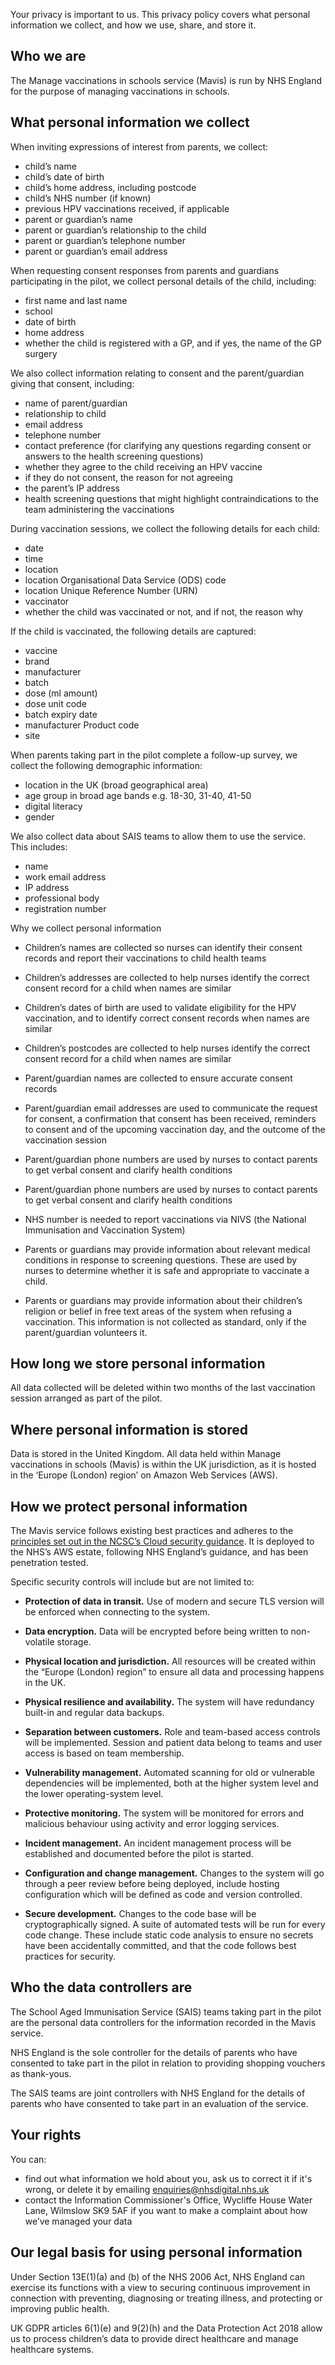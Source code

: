 Your privacy is important to us. This privacy policy covers what personal information we collect, and how we use, share, and store it.

## Who we are

The Manage vaccinations in schools service (Mavis) is run by NHS England for the purpose of managing vaccinations in schools.

## What personal information we collect

When inviting expressions of interest from parents, we collect:

- child’s name
- child’s date of birth
- child’s home address, including postcode
- child’s NHS number (if known)
- previous HPV vaccinations received, if applicable
- parent or guardian’s name
- parent or guardian’s relationship to the child
- parent or guardian’s telephone number
- parent or guardian’s email address

When requesting consent responses from parents and guardians participating in the pilot, we collect personal details of the child, including:

- first name and last name
- school
- date of birth
- home address
- whether the child is registered with a GP, and if yes, the name of the GP surgery

We also collect information relating to consent and the parent/guardian giving that consent, including:

- name of parent/guardian
- relationship to child
- email address
- telephone number
- contact preference (for clarifying any questions regarding consent or answers to the health screening questions)
- whether they agree to the child receiving an HPV vaccine
- if they do not consent, the reason for not agreeing
- the parent’s IP address
- health screening questions that might highlight contraindications to the team administering the vaccinations

During vaccination sessions, we collect the following details for each child:

- date
- time
- location
- location Organisational Data Service (ODS) code
- location Unique Reference Number (URN)
- vaccinator
- whether the child was vaccinated or not, and if not, the reason why

If the child is vaccinated, the following details are captured:

- vaccine
- brand
- manufacturer
- batch
- dose (ml amount)
- dose unit code
- batch expiry date
- manufacturer Product code
- site

When parents taking part in the pilot complete a follow-up survey, we collect the following demographic information:

- location in the UK (broad geographical area)
- age group in broad age bands e.g. 18-30, 31-40, 41-50
- digital literacy
- gender

We also collect data about SAIS teams to allow them to use the service. This includes:

- name
- work email address
- IP address
- professional body
- registration number

Why we collect personal information

- Children’s names are collected so nurses can identify their consent records and report their vaccinations to child health teams

- Children’s addresses are collected to help nurses identify the correct consent record for a child when names are similar

- Children’s dates of birth are used to validate eligibility for the HPV vaccination, and to identify correct consent records when names are similar

- Children’s postcodes are collected to help nurses identify the correct consent record for a child when names are similar

- Parent/guardian names are collected to ensure accurate consent records

- Parent/guardian email addresses are used to communicate the request for consent, a confirmation that consent has been received, reminders to consent and of the upcoming vaccination day, and the outcome of the vaccination session

- Parent/guardian phone numbers are used by nurses to contact parents to get verbal consent and clarify health conditions

- Parent/guardian phone numbers are used by nurses to contact parents to get verbal consent and clarify health conditions

- NHS number is needed to report vaccinations via NIVS (the National Immunisation and Vaccination System)

- Parents or guardians may provide information about relevant medical conditions in response to screening questions. These are used by nurses to determine whether it is safe and appropriate to vaccinate a child.

- Parents or guardians may provide information about their children’s religion or belief in free text areas of the system when refusing a vaccination. This information is not collected as standard, only if the parent/guardian volunteers it.

## How long we store personal information

All data collected will be deleted within two months of the last vaccination session arranged as part of the pilot.

## Where personal information is stored

Data is stored in the United Kingdom. All data held within Manage vaccinations in schools (Mavis) is within the UK jurisdiction, as it is hosted in the ‘Europe (London) region’ on Amazon Web Services (AWS).

## How we protect personal information

The Mavis service follows existing best practices and adheres to the [principles set out in the NCSC’s Cloud security guidance](https://www.ncsc.gov.uk/collection/cloud/the-cloud-security-principles). It is deployed to the NHS’s AWS estate, following NHS England’s guidance, and has been penetration tested.

Specific security controls will include but are not limited to:

- **Protection of data in transit.** Use of modern and secure TLS version will be enforced when connecting to the system.

- **Data encryption.** Data will be encrypted before being written to non-volatile storage.

- **Physical location and jurisdiction.** All resources will be created within the “Europe (London) region” to ensure all data and processing happens in the UK.

- **Physical resilience and availability.** The system will have redundancy built-in and regular data backups.

- **Separation between customers.** Role and team-based access controls will be implemented. Session and patient data belong to teams and user access is based on team membership.

- **Vulnerability management.** Automated scanning for old or vulnerable dependencies will be implemented, both at the higher system level and the lower operating-system level.

- **Protective monitoring.** The system will be monitored for errors and malicious behaviour using activity and error logging services.

- **Incident management.** An incident management process will be established and documented before the pilot is started.

- **Configuration and change management.** Changes to the system will go through a peer review before being deployed, include hosting configuration which will be defined as code and version controlled.

- **Secure development.** Changes to the code base will be cryptographically signed. A suite of automated tests will be run for every code change. These include static code analysis to ensure no secrets have been accidentally committed, and that the code follows best practices for security.

## Who the data controllers are

The School Aged Immunisation Service (SAIS) teams taking part in the pilot are the personal data controllers for the information recorded in the Mavis service.

NHS England is the sole controller for the details of parents who have consented to take part in the pilot in relation to providing shopping vouchers as thank-yous.

The SAIS teams are joint controllers with NHS England for the details of parents who have consented to take part in an evaluation of the service.

## Your rights

You can:

- find out what information we hold about you, ask us to correct it if it's wrong, or delete it by emailing <enquiries@nhsdigital.nhs.uk>
- contact the Information Commissioner's Office, Wycliffe House Water Lane, Wilmslow SK9 5AF if you want to make a complaint about how we’ve managed your data

## Our legal basis for using personal information

Under Section 13E(1)(a) and (b) of the NHS 2006 Act, NHS England can exercise its functions with a view to securing continuous improvement in connection with preventing, diagnosing or treating illness, and protecting or improving public health.

UK GDPR articles 6(1)(e) and 9(2)(h) and the Data Protection Act 2018 allow us to process children’s data to provide direct healthcare and manage healthcare systems.
